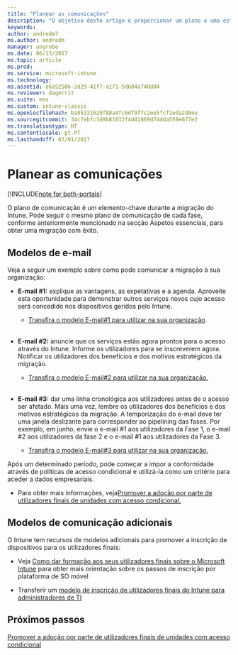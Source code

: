 ```yaml
---
title: "Planear as comunicações"
description: "O objetivo deste artigo é proporcionar um plano e uma estratégia de comunicação de migração."
keywords: 
author: andredm7
ms.author: andredm
manager: angrobe
ms.date: 06/13/2017
ms.topic: article
ms.prod: 
ms.service: microsoft-intune
ms.technology: 
ms.assetid: e6a52506-2d29-41f7-a171-5d684a740dd4
ms.reviewer: dagerrit
ms.suite: ems
ms.custom: intune-classic
ms.openlocfilehash: ba85331629f88a4fc6df9f7c2ee5fcf1eda2d8ee
ms.sourcegitcommit: 34cfebfc1d8b81032f4d41869d74dda559e677e2
ms.translationtype: HT
ms.contentlocale: pt-PT
ms.lasthandoff: 07/01/2017
---
```

# <a name="plan-communications"></a>Planear as comunicações 

[!INCLUDE[note for both-portals](./includes/note-for-both-portals.md)]

O plano de comunicação é um elemento-chave durante a migração do Intune. Pode seguir o mesmo plano de comunicação de cada fase, conforme anteriormente mencionado na secção Aspetos essenciais, para obter uma migração com êxito.

## <a name="e-mail-templates"></a>Modelos de e-mail

Veja a seguir um exemplo sobre como pode comunicar a migração à sua organização:

-   **E-mail \#1:** explique as vantagens, as expetativas e a agenda. Aproveite esta oportunidade para demonstrar outros serviços novos cujo acesso será concedido nos dispositivos geridos pelo Intune.

    -   [Transfira o modelo E-mail\#1 para utilizar na sua organização](https://gallery.technet.microsoft.com/Intune-migration-guide-end-e3209b35).
<br></br>

-   **E-mail \#2:** anuncie que os serviços estão agora prontos para o acesso através do Intune. Informe os utilizadores para se inscreverem agora. Notificar os utilizadores dos benefícios e dos motivos estratégicos da migração.

    -   [Transfira o modelo E-mail\#2 para utilizar na sua organização.](https://gallery.technet.microsoft.com/Intune-migration-guide-end-a9d25eb5)
<br></br>

-   **E-mail \#3:** dar uma linha cronológica aos utilizadores antes de o acesso ser afetado. Mais uma vez, lembre os utilizadores dos benefícios e dos motivos estratégicos da migração. A temporização do e-mail deve ter uma janela deslizante para corresponder ao pipelining das fases. Por exemplo, em junho, envie o e-mail \#1 aos utilizadores da Fase 1, o e-mail \#2 aos utilizadores da fase 2 e o e-mail \#1 aos utilizadores da Fase 3.

    -   [Transfira o modelo E-mail\#3 para utilizar na sua organização.](https://gallery.technet.microsoft.com/Intune-migration-guide-end-831521b5)

Após um determinado período, pode começar a impor a conformidade através de políticas de acesso condicional e utilizá-la como um critério para aceder a dados empresariais.

-   Para obter mais informações, veja[Promover a adoção por parte de utilizadores finais de unidades com acesso condicional.](migration-guide-drive-adoption.md)

## <a name="additional-communication-templates"></a>Modelos de comunicação adicionais

O Intune tem recursos de modelos adicionais para promover a inscrição de dispositivos para os utilizadores finais:

-   Veja [Como dar formação aos seus utilizadores finais sobre o Microsoft Intune](/intune/end-user-educate) para obter mais orientação sobre os passos de inscrição por plataforma de SO móvel

-   Transferir um [modelo de inscrição de utilizadores finais do Intune para administradores de TI](https://gallery.technet.microsoft.com/End-user-Intune-enrollment-55dfd64a)

## <a name="next-steps"></a>Próximos passos

[Promover a adoção por parte de utilizadores finais de unidades com acesso condicional](migration-guide-drive-adoption.md)
